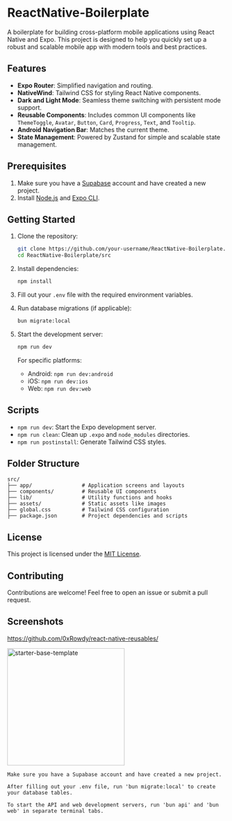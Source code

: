 # ReactNative-Boilerplate

A boilerplate for building cross-platform mobile applications using React Native and Expo. This project is designed to help you quickly set up a robust and scalable mobile app with modern tools and best practices.

## Features

- **Expo Router**: Simplified navigation and routing.
- **NativeWind**: Tailwind CSS for styling React Native components.
- **Dark and Light Mode**: Seamless theme switching with persistent mode support.
- **Reusable Components**: Includes common UI components like `ThemeToggle`, `Avatar`, `Button`, `Card`, `Progress`, `Text`, and `Tooltip`.
- **Android Navigation Bar**: Matches the current theme.
- **State Management**: Powered by Zustand for simple and scalable state management.

## Prerequisites

1. Make sure you have a [Supabase](https://supabase.com/) account and have created a new project.
2. Install [Node.js](https://nodejs.org/) and [Expo CLI](https://docs.expo.dev/get-started/installation/).

## Getting Started

1. Clone the repository:

   ```bash
   git clone https://github.com/your-username/ReactNative-Boilerplate.git
   cd ReactNative-Boilerplate/src
   ```

2. Install dependencies:

   ```bash
   npm install
   ```

3. Fill out your `.env` file with the required environment variables.

4. Run database migrations (if applicable):

   ```bash
   bun migrate:local
   ```

5. Start the development server:

   ```bash
   npm run dev
   ```

   For specific platforms:
   - Android: `npm run dev:android`
   - iOS: `npm run dev:ios`
   - Web: `npm run dev:web`

## Scripts

- `npm run dev`: Start the Expo development server.
- `npm run clean`: Clean up `.expo` and `node_modules` directories.
- `npm run postinstall`: Generate Tailwind CSS styles.

## Folder Structure

```
src/
├── app/                # Application screens and layouts
├── components/         # Reusable UI components
├── lib/                # Utility functions and hooks
├── assets/             # Static assets like images
├── global.css          # Tailwind CSS configuration
├── package.json        # Project dependencies and scripts
```

## License

This project is licensed under the [MIT License](LICENSE).

## Contributing

Contributions are welcome! Feel free to open an issue or submit a pull request.

## Screenshots

https://github.com/0xRowdy/react-native-reusables/

<img src="https://github.com/mrzachnugent/react-native-reusables/assets/63797719/42c94108-38a7-498b-9c70-18640420f1bc"
     alt="starter-base-template"
     style="width:270px;" />
```
Make sure you have a Supabase account and have created a new project.

After filling out your .env file, run 'bun migrate:local' to create your database tables.

To start the API and web development servers, run 'bun api' and 'bun web' in separate terminal tabs.

```
